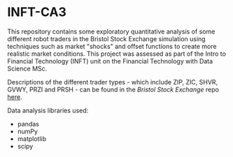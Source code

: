 # INFT-CA3

This repository contains some exploratory quantitative analysis of some different robot traders in the Bristol Stock Exchange simulation using techniques such as market "shocks" and offset functions to create more realistic market conditions. This project was assessed as part of the Intro to Financial Technology (INFT) unit on the Financial Technology with Data Science MSc.

Descriptions of the different trader types - which include ZIP, ZIC, SHVR, GVWY, PRZI and PRSH - can be found in the *Bristol Stock Exchange* repo [here](https://github.com/davecliff/BristolStockExchange/wiki "BristolStockExchange").

Data analysis libraries used:

* pandas
* numPy
* matplotlib
* scipy
